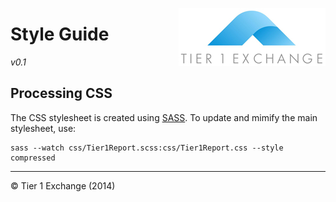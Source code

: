 [<img src="img/LOGO.png" align="right"/>]()

Style Guide
===============

*v0.1*


## Processing CSS

The CSS stylesheet is created using [SASS](http://sass-lang.com/). To update and mimify the main stylesheet, use:

```
sass --watch css/Tier1Report.scss:css/Tier1Report.css --style compressed
```

---

&copy; Tier 1 Exchange (2014)

